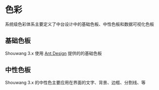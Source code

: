 # 色彩

系统级色彩体系主要定义了中台设计中的基础色板、中性色板和数据可视化色板

## 基础色板

Shouwang 3.x 使用 [Ant Design](https://ant.design/docs/spec/colors-cn) 提供的的基础色板

<Colors></Colors>

## 中性色板

Shouwang 3.x 的中性色主要应用在界面的文字、背景、边框、分割线、等

<NeutralColors></NeutralColors>



 

 
